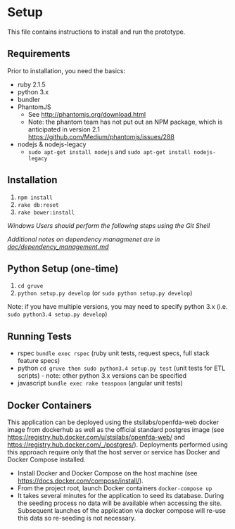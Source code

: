 # Setup

This file contains instructions to install and run the prototype.

## Requirements
Prior to installation, you need the basics:
* ruby 2.1.5
* python 3.x
* bundler
* PhantomJS 
  * See http://phantomjs.org/download.html
  * Note: the phantom team has not put out an NPM package, which is anticipated in version 2.1 https://github.com/Medium/phantomjs/issues/288
* nodejs & nodejs-legacy
  * `sudo apt-get install nodejs` and `sudo apt-get install nodejs-legacy`

## Installation

1. `npm install`
2. `rake db:reset`
3. `rake bower:install`

*Windows Users should perform the following steps using the Git Shell*

*Additional notes on dependency managmenet are in [doc/dependency_management.md](doc/dependency_management.md)*

## Python Setup (one-time)
1. `cd gruve`
2. `python setup.py develop` (or `sudo python setup.py develop`)

Note: if you have multiple versions, you may need to specify python 3.x 
(i.e. `sudo python3.4 setup.py develop`)

## Running Tests

* rspec `bundle exec rspec` (ruby unit tests, request specs, full stack feature specs)
* python `cd gruve then sudo python3.4 setup.py test` (unit tests for ETL scripts) - note: other python 3.x versions can be specified
* javascript `bundle exec rake teaspoon` (angular unit tests)

## Docker Containers
This application can be deployed using the stsilabs/openfda-web docker image from dockerhub as well as the official standard postgres image (see https://registry.hub.docker.com/u/stsilabs/openfda-web/ and https://registry.hub.docker.com/_/postgres/). Deployments performed using this approach require only that the host server or service has Docker and Docker Compose installed.  

* Install Docker and Docker Compose on the host machine (see https://docs.docker.com/compose/install/).
* From the project root, launch Docker containers `docker-compose up`
* It takes several minutes for the application to seed its database.  During the seeding process no data will be available when accessing the site. Subsequent launches of the application via docker compose will re-use this data so re-seeding is not necessary.
